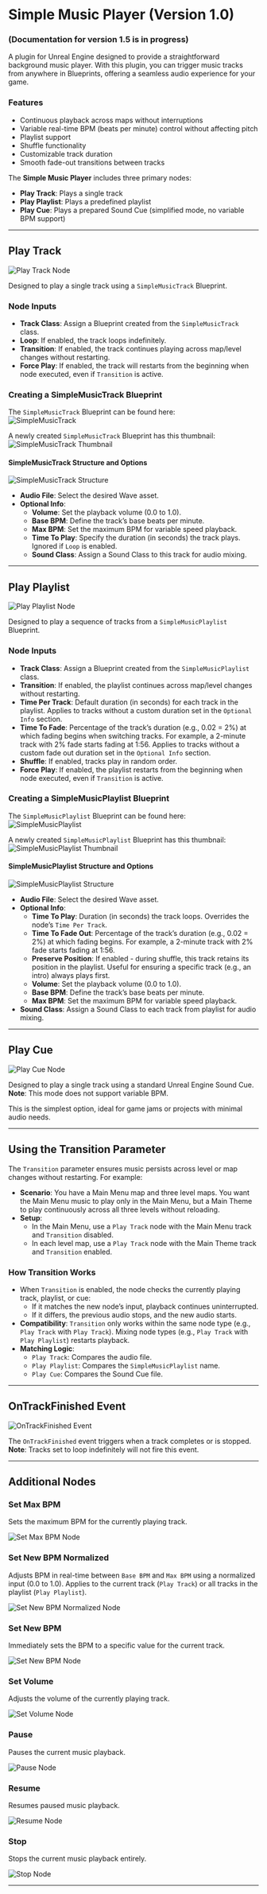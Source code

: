 # Simple Music Player (Version 1.0)
### (Documentation for version 1.5 is in progress)

A plugin for Unreal Engine designed to provide a straightforward background music player. With this plugin, you can trigger music tracks from anywhere in Blueprints, offering a seamless audio experience for your game.

### Features
- Continuous playback across maps without interruptions
- Variable real-time BPM (beats per minute) control without affecting pitch
- Playlist support
- Shuffle functionality
- Customizable track duration
- Smooth fade-out transitions between tracks

The **Simple Music Player** includes three primary nodes:
- **Play Track**: Plays a single track
- **Play Playlist**: Plays a predefined playlist
- **Play Cue**: Plays a prepared Sound Cue (simplified mode, no variable BPM support)

---

## Play Track

![Play Track Node](images/play_track_node.png)

Designed to play a single track using a `SimpleMusicTrack` Blueprint.

### Node Inputs
- **Track Class**: Assign a Blueprint created from the `SimpleMusicTrack` class.
- **Loop**: If enabled, the track loops indefinitely.
- **Transition**: If enabled, the track continues playing across map/level changes without restarting.
- **Force Play**: If enabled, the track will restarts from the beginning when node executed, even if `Transition` is active.

### Creating a SimpleMusicTrack Blueprint
The `SimpleMusicTrack` Blueprint can be found here:  
![SimpleMusicTrack](images/simplemusictrack.png)

A newly created `SimpleMusicTrack` Blueprint has this thumbnail:  
![SimpleMusicTrack Thumbnail](images/simplemusictrack_thumbnail.png)

#### SimpleMusicTrack Structure and Options
![SimpleMusicTrack Structure](images/simplemusictrack_structure.png)

- **Audio File**: Select the desired Wave asset.
- **Optional Info**:
  - **Volume**: Set the playback volume (0.0 to 1.0).
  - **Base BPM**: Define the track’s base beats per minute.
  - **Max BPM**: Set the maximum BPM for variable speed playback.
  - **Time To Play**: Specify the duration (in seconds) the track plays. Ignored if `Loop` is enabled.
  - **Sound Class**: Assign a Sound Class to this track for audio mixing.

---

## Play Playlist

![Play Playlist Node](images/play_playlist_node.png)

Designed to play a sequence of tracks from a `SimpleMusicPlaylist` Blueprint.

### Node Inputs
- **Track Class**: Assign a Blueprint created from the `SimpleMusicPlaylist` class.
- **Transition**: If enabled, the playlist continues across map/level changes without restarting.
- **Time Per Track**: Default duration (in seconds) for each track in the playlist. Applies to tracks without a custom duration set in the `Optional Info` section.
- **Time To Fade**: Percentage of the track’s duration (e.g., 0.02 = 2%) at which fading begins when switching tracks. For example, a 2-minute track with 2% fade starts fading at 1:56. Applies to tracks without a custom fade out duration set in the `Optional Info` section.
- **Shuffle**: If enabled, tracks play in random order.
- **Force Play**: If enabled, the playlist restarts from the beginning when node executed, even if `Transition` is active.

### Creating a SimpleMusicPlaylist Blueprint
The `SimpleMusicPlaylist` Blueprint can be found here:  
![SimpleMusicPlaylist](images/simplemusicplaylist.png)

A newly created `SimpleMusicPlaylist` Blueprint has this thumbnail:  
![SimpleMusicPlaylist Thumbnail](images/simplemusicplaylist_thumbnail.png)

#### SimpleMusicPlaylist Structure and Options
![SimpleMusicPlaylist Structure](images/simplemusicplaylist_structure.png)

- **Audio File**: Select the desired Wave asset.
- **Optional Info**:
  - **Time To Play**: Duration (in seconds) the track loops. Overrides the node’s `Time Per Track`.
  - **Time To Fade Out**: Percentage of the track’s duration (e.g., 0.02 = 2%) at which fading begins. For example, a 2-minute track with 2% fade starts fading at 1:56.
  - **Preserve Position**: If enabled - during shuffle, this track retains its position in the playlist. Useful for ensuring a specific track (e.g., an intro) always plays first.
  - **Volume**: Set the playback volume (0.0 to 1.0).
  - **Base BPM**: Define the track’s base beats per minute.
  - **Max BPM**: Set the maximum BPM for variable speed playback.
- **Sound Class**: Assign a Sound Class to each track from playlist for audio mixing.

---

## Play Cue

![Play Cue Node](images/play_cue_node.png)

Designed to play a single track using a standard Unreal Engine Sound Cue.  
**Note**: This mode does not support variable BPM.

This is the simplest option, ideal for game jams or projects with minimal audio needs.

---

## Using the Transition Parameter

The `Transition` parameter ensures music persists across level or map changes without restarting. For example:
- **Scenario**: You have a Main Menu map and three level maps. You want the Main Menu music to play only in the Main Menu, but a Main Theme to play continuously across all three levels without reloading.
- **Setup**:
  - In the Main Menu, use a `Play Track` node with the Main Menu track and `Transition` disabled.
  - In each level map, use a `Play Track` node with the Main Theme track and `Transition` enabled.

### How Transition Works
- When `Transition` is enabled, the node checks the currently playing track, playlist, or cue:
  - If it matches the new node’s input, playback continues uninterrupted.
  - If it differs, the previous audio stops, and the new audio starts.
- **Compatibility**: `Transition` only works within the same node type (e.g., `Play Track` with `Play Track`). Mixing node types (e.g., `Play Track` with `Play Playlist`) restarts playback.
- **Matching Logic**:
  - `Play Track`: Compares the audio file.
  - `Play Playlist`: Compares the `SimpleMusicPlaylist` name.
  - `Play Cue`: Compares the Sound Cue file.

---

## OnTrackFinished Event

![OnTrackFinished Event](images/ontrackfinished_event.png)

The `OnTrackFinished` event triggers when a track completes or is stopped.  
**Note**: Tracks set to loop indefinitely will not fire this event.

---

## Additional Nodes

### Set Max BPM
Sets the maximum BPM for the currently playing track.

![Set Max BPM Node](images/setmaxbpm.png)


### Set New BPM Normalized
Adjusts BPM in real-time between `Base BPM` and `Max BPM` using a normalized input (0.0 to 1.0). Applies to the current track (`Play Track`) or all tracks in the playlist (`Play Playlist`).

![Set New BPM Normalized Node](images/setnewbpmnormalized.png)


### Set New BPM
Immediately sets the BPM to a specific value for the current track.

![Set New BPM Node](images/setnewbpm.png)


### Set Volume
Adjusts the volume of the currently playing track.

![Set Volume Node](images/setvolume.png) 


### Pause
Pauses the current music playback.

![Pause Node](images/pause.png)  


### Resume
Resumes paused music playback.

![Resume Node](images/resume.png)   

### Stop
Stops the current music playback entirely.

![Stop Node](images/stop.png)   

---
